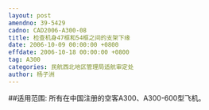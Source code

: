 ```yaml
---
layout: post
amendno: 39-5429
cadno: CAD2006-A300-08
title: 检查机身47框和54框之间的支架下缘
date: 2006-10-09 00:00:00 +0800
effdate: 2006-10-18 00:00:00 +0800
tag: A300
categories: 民航西北地区管理局适航审定处
author: 杨子洲
---
```


##适用范围:
所有在中国注册的空客A300、A300-600型飞机。

